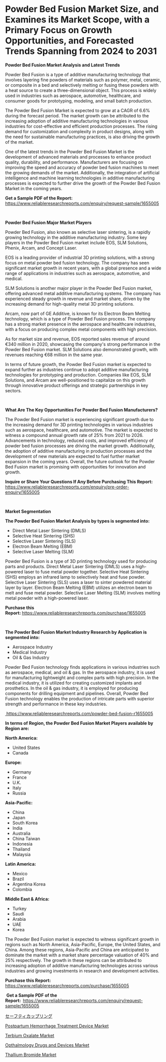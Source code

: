 <p><h1>Powder Bed Fusion Market Size, and Examines its Market Scope, with a Primary Focus on Growth Opportunities, and Forecasted Trends Spanning from 2024 to 2031</h1></p><p><strong>Powder Bed Fusion Market Analysis and Latest Trends</strong></p>
<p><p>Powder Bed Fusion is a type of additive manufacturing technology that involves layering fine powders of materials such as polymer, metal, ceramic, or composite in a bed and selectively melting or fusing these powders with a heat source to create a three-dimensional object. This process is widely used in industries such as aerospace, automotive, healthcare, and consumer goods for prototyping, modeling, and small batch production.</p><p>The Powder Bed Fusion Market is expected to grow at a CAGR of 6.6% during the forecast period. The market growth can be attributed to the increasing adoption of additive manufacturing technologies in various industries for cost-effective and efficient production processes. The rising demand for customization and complexity in product designs, along with the need for sustainable manufacturing practices, is also driving the growth of the market.</p><p>One of the latest trends in the Powder Bed Fusion Market is the development of advanced materials and processes to enhance product quality, durability, and performance. Manufacturers are focusing on improving the speed and accuracy of powder bed fusion machines to meet the growing demands of the market. Additionally, the integration of artificial intelligence and machine learning technologies in additive manufacturing processes is expected to further drive the growth of the Powder Bed Fusion Market in the coming years.</p></p>
<p><strong>Get a Sample PDF of the Report:&nbsp;</strong> <a href="https://www.reliableresearchreports.com/enquiry/request-sample/1655005">https://www.reliableresearchreports.com/enquiry/request-sample/1655005</a></p>
<p>&nbsp;</p>
<p><strong>Powder Bed Fusion Major Market Players</strong></p>
<p><p>Powder Bed Fusion, also known as selective laser sintering, is a rapidly growing technology in the additive manufacturing industry. Some key players in the Powder Bed Fusion market include EOS, SLM Solutions, Phenix, Arcam, and Concept Laser.</p><p>EOS is a leading provider of industrial 3D printing solutions, with a strong focus on metal powder bed fusion technology. The company has seen significant market growth in recent years, with a global presence and a wide range of applications in industries such as aerospace, automotive, and medical.</p><p>SLM Solutions is another major player in the Powder Bed Fusion market, offering advanced metal additive manufacturing systems. The company has experienced steady growth in revenue and market share, driven by the increasing demand for high-quality metal 3D printing solutions.</p><p>Arcam, now part of GE Additive, is known for its Electron Beam Melting technology, which is a type of Powder Bed Fusion process. The company has a strong market presence in the aerospace and healthcare industries, with a focus on producing complex metal components with high precision.</p><p>As for market size and revenue, EOS reported sales revenue of around €340 million in 2020, showcasing the company's strong performance in the Powder Bed Fusion market. SLM Solutions also demonstrated growth, with revenues reaching €68 million in the same year.</p><p>In terms of future growth, the Powder Bed Fusion market is expected to expand further as industries continue to adopt additive manufacturing technologies for prototyping and production. Companies like EOS, SLM Solutions, and Arcam are well-positioned to capitalize on this growth through innovative product offerings and strategic partnerships in key sectors.</p></p>
<p>&nbsp;</p>
<p><strong>What Are The Key Opportunities For Powder Bed Fusion Manufacturers?</strong></p>
<p><p>The Powder Bed Fusion market is experiencing significant growth due to the increasing demand for 3D printing technologies in various industries such as aerospace, healthcare, and automotive. The market is expected to witness a compound annual growth rate of 25% from 2021 to 2026. Advancements in technology, reduced costs, and improved efficiency of powder bed fusion processes are driving the market growth. Additionally, the adoption of additive manufacturing in production processes and the development of new materials are expected to fuel further market expansion in the coming years. Overall, the future outlook for the Powder Bed Fusion market is promising with opportunities for innovation and growth.</p></p>
<p><strong>Inquire or Share Your Questions If Any Before Purchasing This Report:</strong> <a href="https://www.reliableresearchreports.com/enquiry/pre-order-enquiry/1655005">https://www.reliableresearchreports.com/enquiry/pre-order-enquiry/1655005</a></p>
<p>&nbsp;</p>
<p><strong>Market Segmentation</strong></p>
<p><strong>The Powder Bed Fusion Market Analysis by types is segmented into:</strong></p>
<p><ul><li>Direct Metal Laser Sintering (DMLS)</li><li>Selective Heat Sintering (SHS)</li><li>Selective Laser Sintering (SLS)</li><li>Electron Beam Melting (EBM)</li><li>Selective Laser Melting (SLM)</li></ul></p>
<p><p>Powder Bed Fusion is a type of 3D printing technology used for producing parts and products. Direct Metal Laser Sintering (DMLS) uses a high-powered laser to fuse metal powder together. Selective Heat Sintering (SHS) employs an infrared lamp to selectively heat and fuse powder. Selective Laser Sintering (SLS) uses a laser to sinter powdered material layer by layer. Electron Beam Melting (EBM) utilizes an electron beam to melt and fuse metal powder. Selective Laser Melting (SLM) involves melting metal powder with a high-powered laser.</p></p>
<p><strong>Purchase this Report:&nbsp;</strong><a href="https://www.reliableresearchreports.com/purchase/1655005">https://www.reliableresearchreports.com/purchase/1655005</a></p>
<p>&nbsp;</p>
<p><strong>The Powder Bed Fusion Market Industry Research by Application is segmented into:</strong></p>
<p><ul><li>Aerospace Industry</li><li>Medical Industry</li><li>Oil & Gas Industry</li></ul></p>
<p><p>Powder Bed Fusion technology finds applications in various industries such as aerospace, medical, and oil & gas. In the aerospace industry, it is used for manufacturing lightweight and complex parts with high precision. In the medical industry, it is utilized for creating customized implants and prosthetics. In the oil & gas industry, it is employed for producing components for drilling equipment and pipelines. Overall, Powder Bed Fusion technology enables the production of intricate parts with superior strength and performance in these key industries.</p></p>
<p><a href="https://www.reliableresearchreports.com/powder-bed-fusion-r1655005">&nbsp;https://www.reliableresearchreports.com/powder-bed-fusion-r1655005</a></p>
<p><strong>In terms of Region, the Powder Bed Fusion Market Players available by Region are:</strong></p>
<p>
    <p> <strong> North America: </strong>
        <ul>
            <li>United States</li>
            <li>Canada</li>
        </ul>
        </p> 
    <p> <strong> Europe: </strong>
        <ul>
            <li>Germany</li>
            <li>France</li>
            <li>U.K.</li>
            <li>Italy</li>
            <li>Russia</li>
        </ul>
        </p> 
    <p> <strong> Asia-Pacific: </strong>
        <ul>
            <li>China</li>
            <li>Japan</li>
            <li>South Korea</li>
            <li>India</li>
            <li>Australia</li>
            <li>China Taiwan</li>
            <li>Indonesia</li>
            <li>Thailand</li>
            <li>Malaysia</li>
        </ul>
        </p> 
    <p> <strong> Latin America: </strong>
        <ul>
            <li>Mexico</li>
            <li>Brazil</li>
            <li>Argentina Korea</li>
            <li>Colombia</li>
        </ul>
        </p> 
    <p> <strong> Middle East & Africa: </strong>
        <ul>
            <li>Turkey</li>
            <li>Saudi</li>
            <li>Arabia</li>
            <li>UAE</li>
            <li>Korea</li>
        </ul>
    </p>
    </p>
<p><p>The Powder Bed Fusion market is expected to witness significant growth in regions such as North America, Asia-Pacific, Europe, the United States, and China. Among these regions, Asia-Pacific and China are anticipated to dominate the market with a market share percentage valuation of 40% and 25% respectively. The growth in these regions can be attributed to increasing adoption of additive manufacturing technologies across various industries and growing investments in research and development activities.</p></p>
<p><strong>Purchase this Report: </strong><a href="https://www.reliableresearchreports.com/purchase/1655005">https://www.reliableresearchreports.com/purchase/1655005</a></p>
<p>&nbsp;<strong>Get a Sample PDF of the Report:&nbsp;&nbsp;</strong><a href="https://www.reliableresearchreports.com/enquiry/request-sample/1655005">https://www.reliableresearchreports.com/enquiry/request-sample/1655005</a></p>
<p><strong></strong></p>
<p><p><a href="https://github.com/mares423/Market-Research-Report-List-1/blob/main/155259155424.md">セーフティカップリング</a></p><p><a href="https://www.linkedin.com/pulse/postpartum-hemorrhage-treatment-devicenbspmarket-focuses-dqtce">Postpartum Hemorrhage Treatment Device Market</a></p><p><a href="https://github.com/lubmix/Market-Research-Report-List-2/blob/main/terbium-oxalate-market.md">Terbium Oxalate Market</a></p><p><a href="https://www.linkedin.com/pulse/opthalmology-drugs-devices-market-trends-analysis-forecasted-86jke">Opthalmology Drugs and Devices Market</a></p><p><a href="https://github.com/Hazelklievgspy6vdcsmu106w/Market-Research-Report-List-2/blob/main/thallium-bromide-market.md">Thallium Bromide Market</a></p></p>